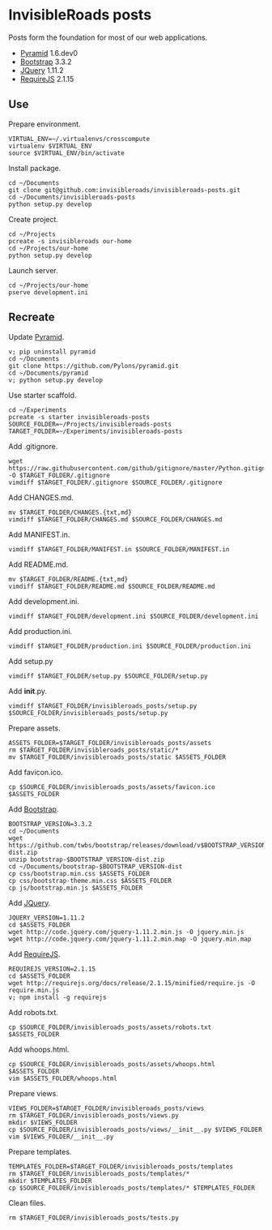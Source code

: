 InvisibleRoads posts
====================
Posts form the foundation for most of our web applications.

- [Pyramid](http://docs.pylonsproject.org/en/latest/docs/pyramid.html) 1.6.dev0
- [Bootstrap](http://getbootstrap.com) 3.3.2
- [JQuery](http://jquery.com) 1.11.2
- [RequireJS](http://requirejs.org) 2.1.15


Use
---
Prepare environment.

    VIRTUAL_ENV=~/.virtualenvs/crosscompute
    virtualenv $VIRTUAL_ENV
    source $VIRTUAL_ENV/bin/activate

Install package.

    cd ~/Documents
    git clone git@github.com:invisibleroads/invisibleroads-posts.git
    cd ~/Documents/invisibleroads-posts
    python setup.py develop

Create project.

    cd ~/Projects
    pcreate -s invisibleroads our-home
    cd ~/Projects/our-home
    python setup.py develop

Launch server.
    
    cd ~/Projects/our-home
    pserve development.ini


Recreate
--------
Update [Pyramid](http://docs.pylonsproject.org/en/latest/docs/pyramid.html).

    v; pip uninstall pyramid
    cd ~/Documents
    git clone https://github.com/Pylons/pyramid.git
    cd ~/Documents/pyramid
    v; python setup.py develop

Use starter scaffold.

    cd ~/Experiments
    pcreate -s starter invisibleroads-posts
    SOURCE_FOLDER=~/Projects/invisibleroads-posts
    TARGET_FOLDER=~/Experiments/invisibleroads-posts

Add .gitignore.

    wget https://raw.githubusercontent.com/github/gitignore/master/Python.gitignore -O $TARGET_FOLDER/.gitignore
    vimdiff $TARGET_FOLDER/.gitignore $SOURCE_FOLDER/.gitignore

Add CHANGES.md.

    mv $TARGET_FOLDER/CHANGES.{txt,md}
    vimdiff $TARGET_FOLDER/CHANGES.md $SOURCE_FOLDER/CHANGES.md

Add MANIFEST.in.

    vimdiff $TARGET_FOLDER/MANIFEST.in $SOURCE_FOLDER/MANIFEST.in

Add README.md.

    mv $TARGET_FOLDER/README.{txt,md}
    vimdiff $TARGET_FOLDER/README.md $SOURCE_FOLDER/README.md

Add development.ini.

    vimdiff $TARGET_FOLDER/development.ini $SOURCE_FOLDER/development.ini

Add production.ini.

    vimdiff $TARGET_FOLDER/production.ini $SOURCE_FOLDER/production.ini

Add setup.py

    vimdiff $TARGET_FOLDER/setup.py $SOURCE_FOLDER/setup.py

Add __init__.py.

    vimdiff $TARGET_FOLDER/invisibleroads_posts/setup.py $SOURCE_FOLDER/invisibleroads_posts/setup.py

Prepare assets.

    ASSETS_FOLDER=$TARGET_FOLDER/invisibleroads_posts/assets
    rm $TARGET_FOLDER/invisibleroads_posts/static/*
    mv $TARGET_FOLDER/invisibleroads_posts/static $ASSETS_FOLDER

Add favicon.ico.

    cp $SOURCE_FOLDER/invisibleroads_posts/assets/favicon.ico $ASSETS_FOLDER

Add [Bootstrap](http://getbootstrap.com).

    BOOTSTRAP_VERSION=3.3.2
    cd ~/Documents
    wget https://github.com/twbs/bootstrap/releases/download/v$BOOTSTRAP_VERSION/bootstrap-$BOOTSTRAP_VERSION-dist.zip
    unzip bootstrap-$BOOTSTRAP_VERSION-dist.zip
    cd ~/Documents/bootstrap-$BOOTSTRAP_VERSION-dist
    cp css/bootstrap.min.css $ASSETS_FOLDER
    cp css/bootstrap-theme.min.css $ASSETS_FOLDER
    cp js/bootstrap.min.js $ASSETS_FOLDER

Add [JQuery](http://jquery.com).

    JQUERY_VERSION=1.11.2
    cd $ASSETS_FOLDER
    wget http://code.jquery.com/jquery-1.11.2.min.js -O jquery.min.js
    wget http://code.jquery.com/jquery-1.11.2.min.map -O jquery.min.map
    
Add [RequireJS](http://requirejs.org).

    REQUIREJS_VERSION=2.1.15
    cd $ASSETS_FOLDER
    wget http://requirejs.org/docs/release/2.1.15/minified/require.js -O require.min.js
    v; npm install -g requirejs

Add robots.txt.

    cp $SOURCE_FOLDER/invisibleroads_posts/assets/robots.txt $ASSETS_FOLDER

Add whoops.html.

    cp $SOURCE_FOLDER/invisibleroads_posts/assets/whoops.html $ASSETS_FOLDER
    vim $ASSETS_FOLDER/whoops.html

Prepare views.

    VIEWS_FOLDER=$TARGET_FOLDER/invisibleroads_posts/views
    rm $TARGET_FOLDER/invisibleroads_posts/views.py
    mkdir $VIEWS_FOLDER
    cp $SOURCE_FOLDER/invisibleroads_posts/views/__init__.py $VIEWS_FOLDER
    vim $VIEWS_FOLDER/__init__.py

Prepare templates.

    TEMPLATES_FOLDER=$TARGET_FOLDER/invisibleroads_posts/templates
    rm $TARGET_FOLDER/invisibleroads_posts/templates/*
    mkdir $TEMPLATES_FOLDER
    cp $SOURCE_FOLDER/invisibleroads_posts/templates/* $TEMPLATES_FOLDER

Clean files.

    rm $TARGET_FOLDER/invisibleroads_posts/tests.py

